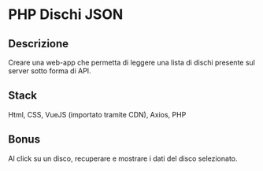 # PHP Dischi JSON

## Descrizione

Creare una web-app che permetta di leggere una lista di dischi presente sul server sotto forma di API.

## Stack

Html, CSS, VueJS (importato tramite CDN), Axios, PHP

## Bonus

Al click su un disco, recuperare e mostrare i dati del disco selezionato.
